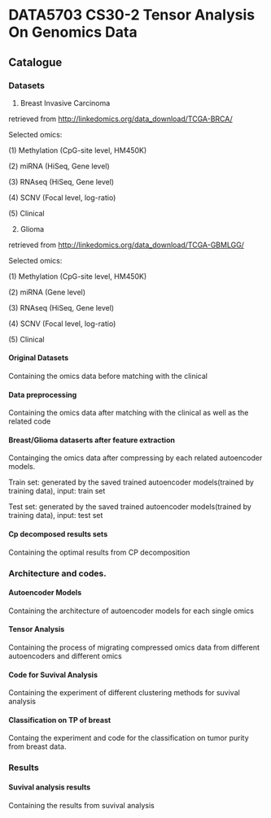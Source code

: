 # DATA5703 CS30-2 Tensor Analysis On Genomics Data

## Catalogue

### Datasets

1. Breast Invasive Carcinoma

retrieved from http://linkedomics.org/data_download/TCGA-BRCA/

Selected omics:

  (1) Methylation (CpG-site level, HM450K)

  (2) miRNA (HiSeq, Gene level)

  (3) RNAseq (HiSeq, Gene level)

  (4) SCNV (Focal level, log-ratio)

  (5) Clinical

2. Glioma

retrieved from http://linkedomics.org/data_download/TCGA-GBMLGG/

Selected omics:

  (1) Methylation (CpG-site level, HM450K)

  (2) miRNA (Gene level)

  (3) RNAseq (HiSeq, Gene level)

  (4) SCNV (Focal level, log-ratio)

  (5) Clinical

#### Original Datasets

Containing the omics data before matching with the clinical

#### Data preprocessing

Containing the omics data after matching with the clinical as well as the related code

#### Breast/Glioma dataserts after feature extraction

Containging the omics data after compressing by each related autoencoder models.

Train set: generated by the saved trained autoencoder models(trained by training data), input: train set

Test set: generated by the saved trained autoencoder models(trained by training data), input: test set

#### Cp decomposed results sets

Containing the optimal results from CP decomposition

### Architecture and codes.
#### Autoencoder Models

Containing the architecture of autoencoder models for each single omics

#### Tensor Analysis

Containing the process of migrating compressed omics data from different autoencoders and different omics

#### Code for Suvival Analysis

Containing the experiment of different clustering methods for suvival analysis

#### Classification on TP of breast

Containg the experiment and code for the classification on tumor purity from breast data.

### Results

#### Suvival analysis results

Containing the results from suvival analysis




